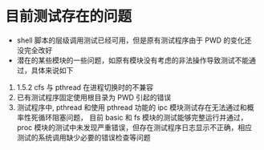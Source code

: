 # 目前测试存在的问题

+ shell 脚本的层级调用测试已经可用，但是原有测试程序由于 PWD 的变化还没完全改好
+ 潜在的某些模块的一些问题，如原有模块没有考虑的非法操作导致测试不能通过，具体来说如下
1. 1.5.2 cfs 与 pthread 在进程切换时的不兼容
2. 已有测试程序固定使用根目录为 PWD 引起的错误
3. 测试程序中, pthread 和使用 pthread 功能的 ipc 模块测试存在无法通过和概率性死循环阻塞问题，
目前 basic 和 fs 模块的测试能够完整运行并通过，
proc 模块的测试中未发现严重错误，但存在测试程序日志显示不正确，相应测试的系统调用缺少必要的错误检查等问题